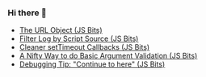 ### Hi there 👋

<!-- BLOG-POST-LIST:START -->
- [The URL Object (JS Bits)](https://dev.to/cilly_boloe/the-url-object-js-bits-f7p)
- [Filter Log by Script Source (JS Bits)](https://dev.to/cilly_boloe/filter-log-by-script-source-js-bits-22ji)
- [Cleaner setTimeout Callbacks (JS Bits)](https://dev.to/cilly_boloe/cleaner-settimeout-callbacks-js-bits-2fbe)
- [A Nifty Way to do Basic Argument Validation (JS Bits)](https://dev.to/cilly_boloe/a-nifty-way-to-do-basic-argument-validation-js-bit-49ko)
- [Debugging Tip: "Continue to here" (JS Bits)](https://dev.to/cilly_boloe/test-3f5a)
<!-- BLOG-POST-LIST:END -->

